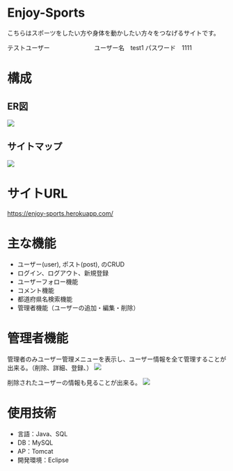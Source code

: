 # Enjoy-Sports
 
こちらはスポーツをしたい方や身体を動かしたい方々をつなげるサイトです。

テストユーザー　　　　　　　
ユーザー名　test1
パスワード　1111
 

# 構成

<h2>ER図</h2>
 <img src="https://user-images.githubusercontent.com/71134061/106419014-da96f700-649a-11eb-93bf-50f4aac2ed18.png">
 
 
<h2>サイトマップ</h2>
 <img src="https://user-images.githubusercontent.com/71134061/106555420-e2b96a00-6560-11eb-8b50-53657b4359ce.png">
 
 
# サイトURL
 
https://enjoy-sports.herokuapp.com/
 
# 主な機能
<ul>
 <li>ユーザー(user), ポスト(post), のCRUD</li>
 <li>ログイン、ログアウト、新規登録</li>
 <li>ユーザーフォロー機能</li>
 <li>コメント機能</li>
 <li>都道府県名検索機能</li>
 <li>管理者機能（ユーザーの追加・編集・削除）</li>
</ul> 
 
# 管理者機能
管理者のみユーザー管理メニューを表示し、ユーザー情報を全て管理することが出来る。（削除、詳細、登録、）
<img src="https://user-images.githubusercontent.com/71134061/106554865-991c4f80-655f-11eb-8c04-f1a2b5fc3cf0.png">

削除されたユーザーの情報も見ることが出来る。
<img src="https://user-images.githubusercontent.com/71134061/106554861-96215f00-655f-11eb-8545-96c6c2d22d64.png">
 
# 使用技術
<ul>
 <li>言語：Java、SQL</li>
 <li>DB：MySQL</li>
 <li>AP：Tomcat</li>
 <li>開発環境：Eclipse</li>
</ul>
 

